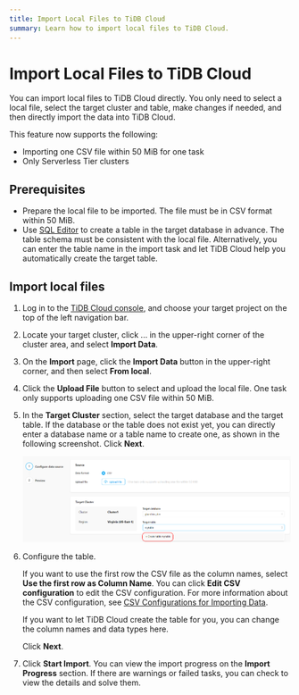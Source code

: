 ```yaml
---
title: Import Local Files to TiDB Cloud
summary: Learn how to import local files to TiDB Cloud.
---
```


# Import Local Files to TiDB Cloud

You can import local files to TiDB Cloud directly. You only need to select a local file, select the target cluster and table, make changes if needed, and then directly import the data into TiDB Cloud.

This feature now supports the following:

- Importing one CSV file within 50 MiB for one task
- Only Serverless Tier clusters

## Prerequisites

- Prepare the local file to be imported. The file must be in CSV format within 50 MiB.
- Use [SQL Editor](/develop/dev-guide-tidb-crud-sql.md#explore-sql-with-tidb) to create a table in the target database in advance. The table schema must be consistent with the local file. Alternatively, you can enter the table name in the import task and let TiDB Cloud help you automatically create the target table.

## Import local files

1. Log in to the [TiDB Cloud console](https://tidbcloud.com/console/clusters), and choose your target project on the top of the left navigation bar.

2. Locate your target cluster, click ... in the upper-right corner of the cluster area, and select **Import Data**.

3. On the **Import** page, click the **Import Data** button in the upper-right corner, and then select **From local**.

4. Click the **Upload File** button to select and upload the local file. One task only supports uploading one CSV file within 50 MiB.

5. In the **Target Cluster** section, select the target database and the target table. If the database or the table does not exist yet, you can directly enter a database name or a table name to create one, as shown in the following screenshot. Click **Next**.

    ![Upload local files](/media/tidb-cloud/tidb-cloud-upload-local-files.png)

6. Configure the table.

    If you want to use the first row the CSV file as the column names, select **Use the first row as Column Name**. You can click **Edit CSV configuration** to edit the CSV configuration. For more information about the CSV configuration, see [CSV Configurations for Importing Data](/tidb-cloud/csv-config-for-import-data.md).

    If you want to let TiDB Cloud create the table for you, you can change the column names and data types here.

    Click **Next**.

7. Click **Start Import**. You can view the import progress on the **Import Progress** section. If there are warnings or failed tasks, you can check to view the details and solve them.
